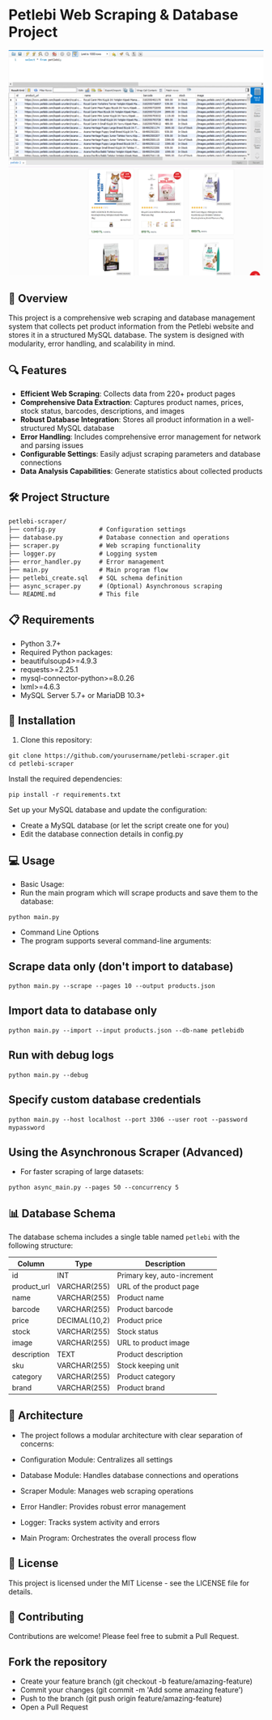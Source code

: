 # Petlebi Web Scraping & Database Project

<p align="center">
  <img src="representative_images/database.png" alt="Database"/>
  <img src="representative_images/petlebi.png" alt="Petlebi Logo"/>
</p>

## 📝 Overview

This project is a comprehensive web scraping and database management system that collects pet product information from the Petlebi website and stores it in a structured MySQL database. The system is designed with modularity, error handling, and scalability in mind.

## 🔍 Features

- **Efficient Web Scraping**: Collects data from 220+ product pages
- **Comprehensive Data Extraction**: Captures product names, prices, stock status, barcodes, descriptions, and images
- **Robust Database Integration**: Stores all product information in a well-structured MySQL database
- **Error Handling**: Includes comprehensive error management for network and parsing issues
- **Configurable Settings**: Easily adjust scraping parameters and database connections
- **Data Analysis Capabilities**: Generate statistics about collected products

## 🛠️ Project Structure
```
petlebi-scraper/
├── config.py            # Configuration settings
├── database.py          # Database connection and operations
├── scraper.py           # Web scraping functionality
├── logger.py            # Logging system
├── error_handler.py     # Error management
├── main.py              # Main program flow
├── petlebi_create.sql   # SQL schema definition
├── async_scraper.py     # (Optional) Asynchronous scraping
└── README.md            # This file
```
## 📋 Requirements

- Python 3.7+
- Required Python packages:
- beautifulsoup4>=4.9.3
- requests>=2.25.1
- mysql-connector-python>=8.0.26
- lxml>=4.6.3
- MySQL Server 5.7+ or MariaDB 10.3+

## 🚀 Installation

1. Clone this repository:
 ```
 git clone https://github.com/yourusername/petlebi-scraper.git
 cd petlebi-scraper
```
Install the required dependencies:
```
pip install -r requirements.txt
```
Set up your MySQL database and update the configuration:

- Create a MySQL database (or let the script create one for you)
- Edit the database connection details in config.py
## 💻 Usage
- Basic Usage:
- Run the main program which will scrape products and save them to the database:
```
python main.py
```
- Command Line Options
- The program supports several command-line arguments:
## Scrape data only (don't import to database)
```
python main.py --scrape --pages 10 --output products.json
```
## Import data to database only
```
python main.py --import --input products.json --db-name petlebidb
```
## Run with debug logs
```
python main.py --debug
```
## Specify custom database credentials
```
python main.py --host localhost --port 3306 --user root --password mypassword
```
## Using the Asynchronous Scraper (Advanced)
- For faster scraping of large datasets:
```
python async_main.py --pages 50 --concurrency 5
```
## 📊 Database Schema

The database schema includes a single table named `petlebi` with the following structure:

| Column      | Type          | Description                |
|-------------|---------------|----------------------------|
| id          | INT           | Primary key, auto-increment|
| product_url | VARCHAR(255)  | URL of the product page    |
| name        | VARCHAR(255)  | Product name               |
| barcode     | VARCHAR(255)  | Product barcode            |
| price       | DECIMAL(10,2) | Product price              |
| stock       | VARCHAR(255)  | Stock status               |
| image       | VARCHAR(255)  | URL to product image       |
| description | TEXT          | Product description        |
| sku         | VARCHAR(255)  | Stock keeping unit         |
| category    | VARCHAR(255)  | Product category           |
| brand       | VARCHAR(255)  | Product brand              |
## 🧩 Architecture
- The project follows a modular architecture with clear separation of concerns:

- Configuration Module: Centralizes all settings
- Database Module: Handles database connections and operations
- Scraper Module: Manages web scraping operations
- Error Handler: Provides robust error management
- Logger: Tracks system activity and errors
- Main Program: Orchestrates the overall process flow

## 📝 License
This project is licensed under the MIT License - see the LICENSE file for details.

## 🤝 Contributing
Contributions are welcome! Please feel free to submit a Pull Request.

## Fork the repository
- Create your feature branch (git checkout -b feature/amazing-feature)
- Commit your changes (git commit -m 'Add some amazing feature')
- Push to the branch (git push origin feature/amazing-feature)
- Open a Pull Request
